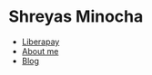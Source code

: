 # Shreyas Minocha

- [Liberapay](https://liberapay.com/shreyasminocha)
- [About me](https://shreyasminocha.me/about)
- [Blog](https://shreyasminocha.me/blog)

